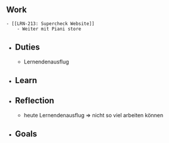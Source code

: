 ## Work
	- [[LRN-213: Supercheck Website]]
		- Weiter mit Piani store
- ## Duties
	- Lernendenausflug
- ## Learn
- ## Reflection
	- heute Lernendenausflug => nicht so viel arbeiten können
- ## Goals